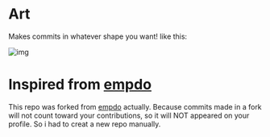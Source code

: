 # Art
Makes commits in whatever shape you want! like this:

![img](https://i.imgur.com/v9deY9T.png)

# Inspired from [empdo](https://github.com/empdo/art)

This repo was forked from [empdo](https://github.com/empdo/art) actually. Because commits made in a fork will not count toward your contributions, so it will NOT appeared on your profile. So i had to creat a new repo manually.
